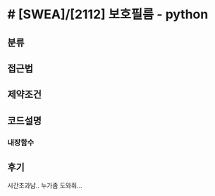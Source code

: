 # # [SWEA]/[2112] 보호필름 - python 

## 분류

## 접근법


## 제약조건


## 코드설명

### 내장함수



## 후기
시간초과남.. 누가좀 도와줘...